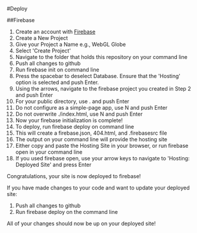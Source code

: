 #Deploy

##Firebase

1. Create an account with [Firebase](https://firebase.google.com/)
2. Create a New Project
  1. Give your Project a Name e.g., WebGL Globe
  2. Select 'Create Project'
3. Navigate to the folder that holds this repository on your command line
4. Push all changes to github
5. Run firebase init on command line
6. Press the spacebar to deselect Database. Ensure that the 'Hosting' option is selected and push Enter.
7. Using the arrows, navigate to the firebase project you created in Step 2 and push Enter
8. For your public directory, use . and push Enter
9. Do not configure as a simple-page app, use N and push Enter
10. Do not overwrite ./index.html, use N and push Enter
11. Now your firebase initialization is complete!
12. To deploy, run firebase deploy on command line
  1. This will create a firebase.json, 404.html, and .firebasesrc file
  2. The output on your command line will provide the hosting site
13. Either copy and paste the Hosting Site in your browser, or run firebase open in your command line
  1. If you used firebase open, use your arrow keys to navigate to 'Hosting: Deployed Site' and press Enter

Congratulations, your site is now deployed to firebase!

If you have made changes to your code and want to update your deployed site:

1. Push all changes to github
2. Run firebase deploy on the command line

All of your changes should now be up on your deployed site!
